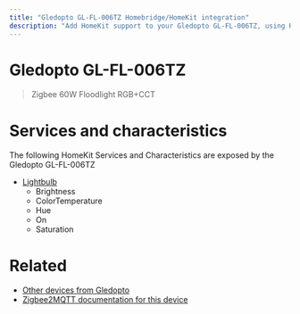 ```yaml
---
title: "Gledopto GL-FL-006TZ Homebridge/HomeKit integration"
description: "Add HomeKit support to your Gledopto GL-FL-006TZ, using Homebridge, Zigbee2MQTT and homebridge-z2m."
---
```

<!---
This file has been GENERATED using src/docgen/docgen.ts
DO NOT EDIT THIS FILE MANUALLY!
-->
# Gledopto GL-FL-006TZ
> Zigbee 60W Floodlight RGB+CCT


# Services and characteristics
The following HomeKit Services and Characteristics are exposed by
the Gledopto GL-FL-006TZ

* [Lightbulb](../../light.md)
  * Brightness
  * ColorTemperature
  * Hue
  * On
  * Saturation


# Related
* [Other devices from Gledopto](../index.md#gledopto)
* [Zigbee2MQTT documentation for this device](https://www.zigbee2mqtt.io/devices/GL-FL-006TZ.html)